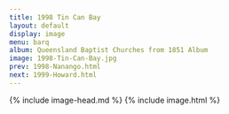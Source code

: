 ```yaml
---
title: 1998 Tin Can Bay
layout: default
display: image
menu: barq
album: Queensland Baptist Churches from 1851 Album
image: 1998-Tin-Can-Bay.jpg
prev: 1998-Nanango.html
next: 1999-Howard.html
---
```

{% include image-head.md %}
{% include image.html %}